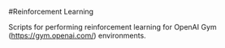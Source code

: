 #Reinforcement Learning

Scripts for performing reinforcement learning for OpenAI Gym (https://gym.openai.com/) environments.